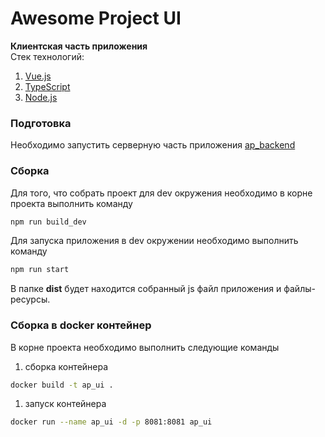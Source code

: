 # Awesome Project UI
__Клиентская часть приложения__
<br>Стек технологий:
1. [Vue.js](https://vuejs.org/)
1. [TypeScript](https://www.typescriptlang.org/)
1. [Node.js](https://nodejs.org/en/)

### Подготовка
Необходимо запустить серверную часть приложения [ap_backend]()

### Сборка
Для того, что собрать проект для dev окружения необходимо в корне проекта выполнить команду
```bash
npm run build_dev
```
Для запуска приложения в dev окружении необходимо выполнить команду
```bash
npm run start
```

В папке **dist** будет находится собранный js файл приложения и файлы-ресурсы.

### Сборка в docker контейнер
В корне проекта необходимо выполнить следующие команды
1. сборка контейнера

```bash
docker build -t ap_ui .
```

1. запуск контейнера

```bash
docker run --name ap_ui -d -p 8081:8081 ap_ui
```
